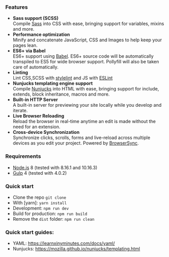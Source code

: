 ### Features

- **Sass support (SCSS)**  
  Compile [Sass](http://sass-lang.com/) into CSS with ease, bringing support for variables, mixins and more.
- **Performance optimization**  
  Minify and concatenate JavaScript, CSS and Images to help keep your pages lean.
- **ES6+ via Babel**  
  ES6+ support using [Babel](https://babeljs.io/). ES6+ source code will be automatically transpiled to ES5 for wide browser support. Pollyfill will also be taken care of automatically.
- **Linting**  
  Lint CSS,SCSS with [stylelint](https://stylelint.io/) and JS with [ESLint](https://eslint.org/)
- **Nunjucks templating engine support**  
  Compile [Nunjucks](https://mozilla.github.io/nunjucks/) into HTML with ease, bringing support for include, extends, block inheritance, macros and more.
- **Built-in HTTP Server**  
  A built-in server for previewing your site locally while you develop and iterate.
- **Live Browser Reloading**  
  Reload the browser in real-time anytime an edit is made without the need for an extension.
- **Cross-device Synchronization**  
  Synchronize clicks, scrolls, forms and live-reload across multiple devices as you edit your project. Powered by [BrowserSync](http://browsersync.io).

### Requirements

- [Node.js](https://nodejs.org/en/) 8 (tested with 8.16.1 and 10.16.3)
- [Gulp](https://gulpjs.com/) 4 (tested with 4.0.2)

### Quick start

- Clone the repo `git clone`
- With [yarn]: `yarn install`
- Development: `npm run dev`
- Build for production: `npm run build`
- Remove the `dist` folder: `npm run clean`

### Quick start guides:

- YAML: https://learnxinyminutes.com/docs/yaml/
- Nunjucks: https://mozilla.github.io/nunjucks/templating.html

